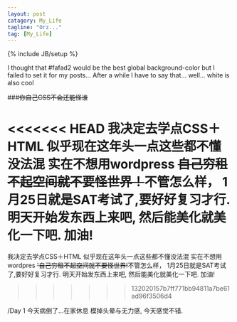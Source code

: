 ```yaml
---
layout: post
catagory: My_Life
tagline: "Orz..."
tag: [My_Life]
---
```

{% include JB/setup %}

I thought that #fafad2 would be the best global background-color but I failed to set it for my posts... After a while I have to say that... well... white is also cool

###~~你自己CSS不会还能怪谁~~

<<<<<<< HEAD
我决定去学点CSS＋HTML 似乎现在这年头一点这些都不懂没法混 实在不想用wordpress ~~自己穷租不起空间就不要怪世界！~~不管怎么样， 1月25日就是SAT考试了,要好好复习才行. 明天开始发东西上来吧, 然后能美化就美化一下吧. 加油!
=======
我决定去学点CSS＋HTML 似乎现在这年头一点这些都不懂没法混 实在不想用wordpres ~~'自己穷租不起空间就不要怪世界!~~不管怎么样， 1月25日就是SAT考试了,要好好复习才行. 明天开始发东西上来吧, 然后能美化就美化一下吧. 加油!
>>>>>>> 132020157b7ff771bb94811a7be61ad96f3506d4

/Day 1 今天病倒了...在家休息 模掉头晕与无力感, 今天感觉不错.
